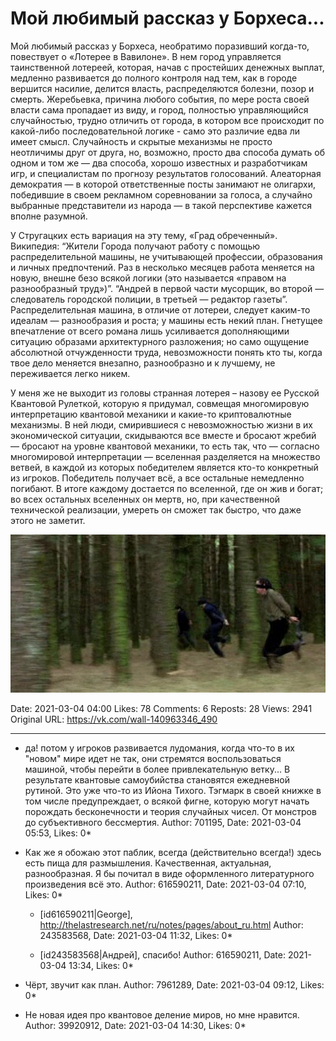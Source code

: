 # Мой любимый рассказ у Борхеса...

Мой любимый рассказ у Борхеса, необратимо поразивший когда-то, повествует о «Лотерее в Вавилоне». В нем город управляется таинственной лотереей, которая, начав с простейших денежных выплат, медленно развивается до полного контроля над тем, как в городе вершится насилие, делится власть, распределяются болезни, позор и смерть. Жеребьевка, причина любого события, по мере роста своей власти сама пропадает из виду, и город, полностью управляющийся случайностью, трудно отличить от города, в котором все происходит по какой-либо последовательной логике - само это различие едва ли имеет смысл. Случайность и скрытые механизмы не просто неотличимы друг от друга, но, возможно, просто два способа думать об одном и том же — два способа, хорошо известных и разработчикам игр, и специалистам по прогнозу результатов голосований. Алеаторная демократия — в которой ответственные посты занимают не олигархи, победившие в своем рекламном соревновании за голоса, а случайно выбранные представители из народа — в такой перспективе кажется вполне разумной. 

У Стругацких есть вариация на эту тему, «Град обреченный». Википедия: “Жители Города получают работу с помощью распределительной машины, не учитывающей профессии, образования и личных предпочтений. Раз в несколько месяцев работа меняется на новую, внешне безо всякой логики (это называется «правом на разнообразный труд»)”. “Андрей в первой части мусорщик, во второй — следователь городской полиции, в третьей — редактор газеты”. Распределительная машина, в отличие от лотереи, следует каким-то идеалам — разнообразия и роста; у машины есть некий план. Гнетущее впечатление от всего романа лишь усиливается дополняющими ситуацию образами архитектурного разложения; но само ощущение абсолютной отчужденности труда, невозможности понять кто ты, когда твое дело меняется внезапно, разнообразно и к лучшему, не переживается легко никем. 

У меня же не выходит из головы странная лотерея – назову ее Русской Квантовой Рулеткой, которую я придумал, совмещая многомировую интерпретацию квантовой механики и какие-то криптовалютные механизмы. В ней люди, смирившиеся с невозможностью жизни в их экономической ситуации, скидываются все вместе и бросают жребий — бросают на уровне квантовой механики, то есть так, что — согласно многомировой интерпретации — вселенная разделяется на множество ветвей, в каждой из которых победителем является кто-то конкретный из игроков. Победитель получает всё, а все остальные немедленно погибают. В итоге каждому достается по вселенной, где он жив и богат; во всех остальных вселенных он мертв, но, при качественной технической реализации, умереть он сможет так быстро, что даже этого не заметит.

![](attachments/457239139.jpg)

Date: 2021-03-04 04:00
Likes: 78
Comments: 6
Reposts: 28
Views: 2941
Original URL: https://vk.com/wall-140963346_490



--------------------

  * да! потом у игроков развивается лудомания,
    когда что-то в их "новом" мире идет не так, они стремятся воспользоваться машиной, чтобы перейти в более привлекательную ветку...
    В результате квантовые самоубийства становятся ежедневной рутиной.
    Это уже что-то из Ийона Тихого.
    Тэгмарк в своей книжке в том числе предупреждает, о всякой фигне, которую могут начать порождать бесконечности и теория случайных чисел. От монстров до субъективного бессмертия.
    Author: 701195, Date: 2021-03-04 05:53, Likes: 0*


  * Как же я обожаю этот паблик, всегда (действительно всегда!) здесь есть пища для размышления. Качественная, актуальная, разнообразная.
    Я бы почитал в виде оформленного литературного произведения всё это.
    Author: 616590211, Date: 2021-03-04 07:10, Likes: 0*

      * [id616590211|George], http://thelastresearch.net/ru/notes/pages/about_ru.html
        Author: 243583568, Date: 2021-03-04 11:32, Likes: 0*

      * [id243583568|Андрей], спасибо!
        Author: 616590211, Date: 2021-03-04 13:34, Likes: 0*


  * Чёрт, звучит как план.
    Author: 7961289, Date: 2021-03-04 09:12, Likes: 0*


  * Не новая идея про квантовое деление миров, но мне нравится.
    Author: 39920912, Date: 2021-03-04 14:30, Likes: 0*

